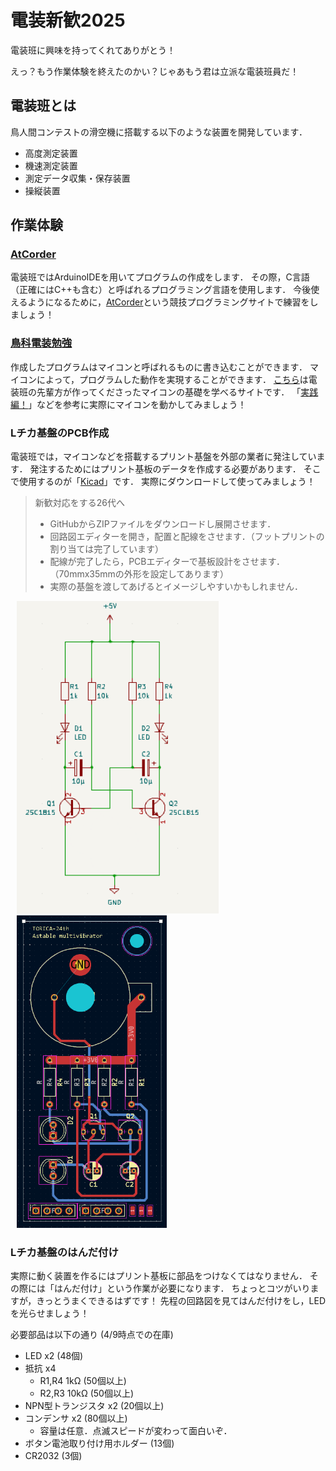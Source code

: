 # 電装新歓2025
電装班に興味を持ってくれてありがとう！


えっ？もう作業体験を終えたのかい？じゃあもう君は立派な電装班員だ！

## 電装班とは
鳥人間コンテストの滑空機に搭載する以下のような装置を開発しています．
- 高度測定装置
- 機速測定装置
- 測定データ収集・保存装置
- 操縦装置

## 作業体験
### [AtCorder](https://atcoder.jp/contests/apg4b)
電装班ではArduinoIDEを用いてプログラムの作成をします．
その際，C言語（正確にはC++も含む）と呼ばれるプログラミング言語を使用します．
今後使えるようになるために，[AtCorder](https://atcoder.jp/contests/apg4b)という競技プログラミングサイトで練習をしましょう！

### [鳥科電装勉強](https://geode-kicker-e37.notion.site/f4303f1da5d94d21af8da94cfff05153)
作成したプログラムはマイコンと呼ばれるものに書き込むことができます．
マイコンによって，プログラムした動作を実現することができます．
[こちら](https://geode-kicker-e37.notion.site/f4303f1da5d94d21af8da94cfff05153)は電装班の先輩方が作ってくださったマイコンの基礎を学べるサイトです．
「[実践編！](https://geode-kicker-e37.notion.site/189f665803ce800d9317dc6c7190da4c)」などを参考に実際にマイコンを動かしてみましょう！

### Lチカ基盤のPCB作成
電装班では，マイコンなどを搭載するプリント基盤を外部の業者に発注しています．
発注するためにはプリント基板のデータを作成する必要があります．
そこで使用するのが「[Kicad](https://www.kicad.org/download/)」です．
実際にダウンロードして使ってみましょう！

> 新歓対応をする26代へ
> - GitHubからZIPファイルをダウンロードし展開させます．
> - 回路図エディターを開き，配置と配線をさせます．（フットプリントの割り当ては完了しています）
> - 配線が完了したら，PCBエディターで基板設計をさせます．（70mmx35mmの外形を設定してあります）
> - 実際の基盤を渡してあげるとイメージしやすいかもしれません．

<p style="margin:10px;">
  <img src="images/SCH_Astable_Multivibrator.png" style="height:500px;"><img src="images/PCB_Astable_Multivibrator.png" style="height:500px;">
</p>

### Lチカ基盤のはんだ付け
実際に動く装置を作るにはプリント基板に部品をつけなくてはなりません．
その際には「はんだ付け」という作業が必要になります．
ちょっとコツがいりますが，きっとうまくできるはずです！
先程の回路図を見てはんだ付けをし，LEDを光らせましょう！

必要部品は以下の通り (4/9時点での在庫)
- LED x2 (48個)
- 抵抗 x4
  - R1,R4 1kΩ (50個以上)
  - R2,R3 10kΩ (50個以上)
- NPN型トランジスタ x2 (20個以上)
- コンデンサ x2 (80個以上)
  - 容量は任意．点滅スピードが変わって面白いぞ．
- ボタン電池取り付け用ホルダー (13個)
- CR2032 (3個)
